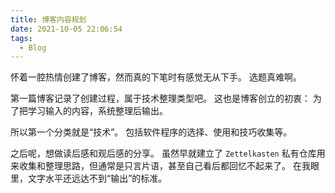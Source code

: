```yaml
---
title: 博客内容规划
date: 2021-10-05 22:06:54
tags:
  - Blog
---
```


怀着一腔热情创建了博客，然而真的下笔时有感觉无从下手。
选题真难啊。

第一篇博客记录了创建过程，属于技术整理类型吧。
这也是博客创立的初衷：
为了把学习输入的内容，系统整理后输出。

所以第一个分类就是“技术”。
包括软件程序的选择、使用和技巧收集等。

之后呢，想做读后感和观后感的分享。
虽然早就建立了 `Zettelkasten` 私有仓库用来收集和整理思路，但通常是只言片语，甚至自己看后都回忆不起来了。
在我眼里，文字水平还远达不到“输出”的标准。
